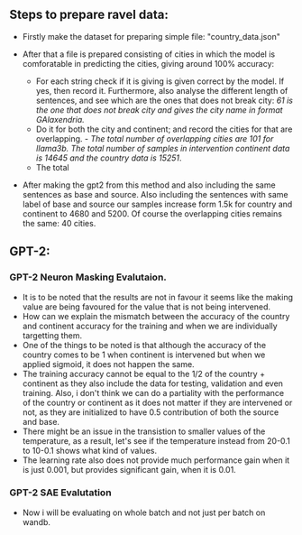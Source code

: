 ## Steps to prepare ravel data:

- Firstly make the dataset for preparing simple file: "country_data.json"
- After that a file is prepared consisting of cities in which the model is comforatable in predicting the cities, giving around 100% accuracy:

  - For each string check if it is giving is given correct by the model. If yes, then record it. Furthermore, also analyse the different length of sentences, and see which are the ones that does not break city: _61 is the one that does not break city and gives the city name in format GAlaxendria._
  - Do it for both the city and continent; and record the cities for that are overlapping. - _The total number of overlapping cities are 101 for llama3b. The total number of samples in intervention continent data is 14645 and the country data is 15251_.
  - The total

- After making the gpt2 from this method and also including the same sentences as base and source. Also including the sentences with same label of base and source our samples increase form 1.5k for country and continent to 4680 and 5200. Of course the overlapping cities remains the same: 40 cities.

## GPT-2:

### GPT-2 Neuron Masking Evalutaion.

- It is to be noted that the results are not in favour it seems like the making value are being favoured for the value that is not being intervened.
- How can we explain the mismatch between the accuracy of the country and continent accuracy for the training and when we are individually targetting them.
- One of the things to be noted is that although the accuracy of the country comes to be $1$ when continent is intervened but when we applied sigmoid, it does not happen the same.
- The training accuracy cannot be equal to the 1/2 of the country + continent as they also include the data for testing, validation and even training. Also, i don't think we can do a partiality with the performance of the country or continent as it does not matter if they are intervened or not, as they are initialized to have 0.5 contribution of both the source and base.
- There might be an issue in the transistion to smaller values of the temperature, as a result, let's see if the temperature instead from 20-0.1 to 10-0.1 shows what kind of values.
- The learning rate also does not provide much performance gain when it is just 0.001, but provides significant gain, when it is 0.01.

### GPT-2 SAE Evalutation

- Now i will be evaluating on whole batch and not just per batch on wandb.
